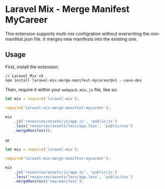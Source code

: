 # Laravel Mix - Merge Manifest MyCareer

This extension supports multi mix configration without overwriting the mix-manifest.json file. It merges new manifests into the existing one.

## Usage

First, install the extension.

```
// Laravel Mix v5
npm install laravel-mix-merge-manifest-mycareer@v1 --save-dev
```

Then, require it within your `webpack.mix.js` file, like so:

```js
let mix = require('laravel-mix');

require('laravel-mix-merge-manifest-mycareer');

mix
    .js('resources/assets/js/app.js', 'public/js')
    .less('resources/assets/less/app.less', 'public/css')
    .mergeManifest();
```

or 

```js
let mix = require('laravel-mix');

require('laravel-mix-merge-manifest-mycareer');

mix
    .js('resources/assets/js/app.js', 'public/js')
    .less('resources/assets/less/app.less', 'public/css')
    .mergeManifest('new-manifest');
```
